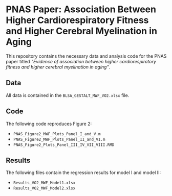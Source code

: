 # PNAS Paper: Association Between Higher Cardiorespiratory Fitness and Higher Cerebral Myelination in Aging

This repository contains the necessary data and analysis code for the PNAS paper titled *"Evidence of association between higher cardiorespiratory fitness and higher cerebral myelination in aging"*.

## Data

All data is contained in the `BLSA_GESTALT_MWF_VO2.xlsx` file.

## Code

The following code reproduces Figure 2:
- `PNAS_Figure2_MWF_Plots_Panel_I_and_V.m`
- `PNAS_Figure2_MWF_Plots_Panel_II_and_VI.m`
- `PNAS_Figure2_Plots_Panel_III_IV_VII_VIII.RMD`

## Results

The following files contain the regression results for model I and model II:
- `Results_VO2_MWF_Model1.xlsx`
- `Results_VO2_MWF_Model2.xlsx`
